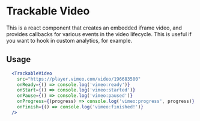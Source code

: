 # Trackable Video

This is a react component that creates an embedded iframe video, and provides callbacks for various events in the video lifecycle. This is useful if you want to hook in custom analytics, for example.

## Usage

```jsx
  <TrackableVideo
    src="https://player.vimeo.com/video/196683500"
    onReady={() => console.log('vimeo:ready')}
    onStart={() => console.log('vimeo:started')}
    onPause={() => console.log('vimeo:paused')}
    onProgress={(progress) => console.log('vimeo:progress', progress)}
    onFinish={() => console.log('vimeo:finished!')}
  />
```
